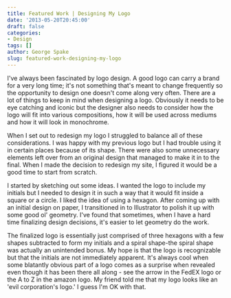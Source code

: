 ```yaml
---
title: Featured Work | Designing My Logo
date: '2013-05-20T20:45:00'
draft: false
categories:
- Design
tags: []
author: George Spake
slug: featured-work-designing-my-logo
---
```


I've always been fascinated by logo design. A good logo can carry a brand for
a very long time; it's not something that's meant to change frequently so the
opportunity to design one doesn't come along very often. There are a lot of
things to keep in mind when designing a logo. Obviously it needs to be eye
catching and iconic but the designer also needs to consider how the logo will
fit into various compositions, how it will be used across mediums and how it
will look in monochrome.

When I set out to redesign my logo I struggled to balance all of these
considerations. I was happy with my previous logo but I had trouble using it
in certain places because of its shape. There were also some unnecessary
elements left over from an original design that managed to make it in to the
final. When I made the decision to redesign my site, I figured it would be a
good time to start from scratch.

I started by sketching out some ideas. I wanted the logo to include my
initials but I needed to design it in such a way that it would fit inside a
square or a circle. I liked the idea of using a hexagon. After coming up with
an initial design on paper, I transitioned in to Illustrator to polish it up
with some good ol' geometry. I've found that sometimes, when I have a hard
time finalizing design decisions, it's easier to let geometry do the work.

The finalized logo is essentially just comprised of three hexagons with a few
shapes subtracted to form my initials and a spiral shape-the spiral shape was
actually an unintended bonus. My hope is that the logo is recognizable but
that the initials are not immediately apparent. It's always cool when some
blatantly obvious part of a logo comes as a surprise when revealed even though
it has been there all along - see the arrow in the FedEX logo or the A to Z in
the amazon logo. My friend told me that my logo looks like an 'evil
corporation's logo.' I guess I'm OK with that.
